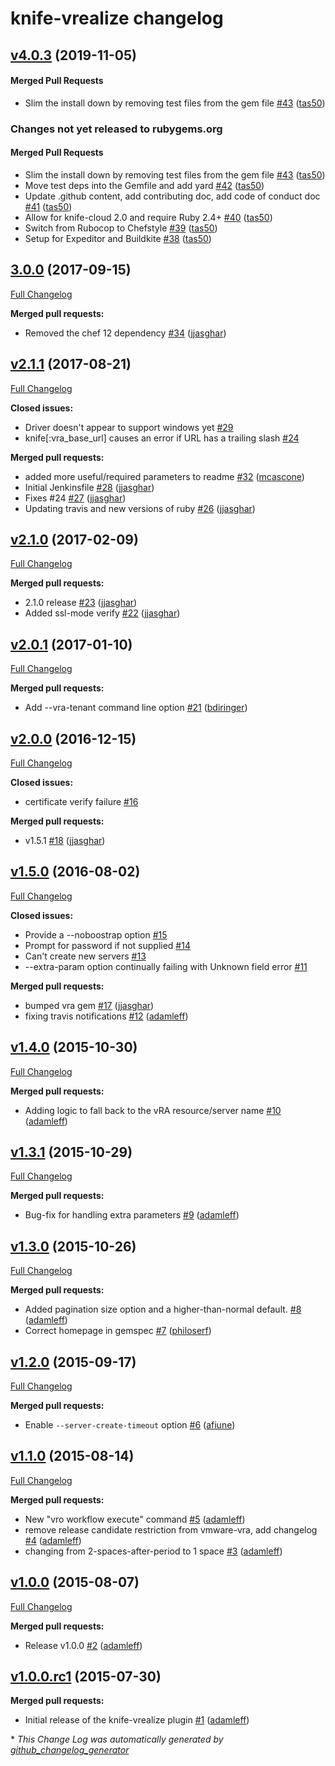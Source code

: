 # knife-vrealize changelog

<!-- latest_release 4.0.3 -->
## [v4.0.3](https://github.com/chef/knife-vrealize/tree/v4.0.3) (2019-11-05)

#### Merged Pull Requests
- Slim the install down by removing test files from the gem file [#43](https://github.com/chef/knife-vrealize/pull/43) ([tas50](https://github.com/tas50))
<!-- latest_release -->

<!-- release_rollup since=3.0.0 -->
### Changes not yet released to rubygems.org

#### Merged Pull Requests
- Slim the install down by removing test files from the gem file [#43](https://github.com/chef/knife-vrealize/pull/43) ([tas50](https://github.com/tas50)) <!-- 4.0.3 -->
- Move test deps into the Gemfile and add yard [#42](https://github.com/chef/knife-vrealize/pull/42) ([tas50](https://github.com/tas50)) <!-- 4.0.2 -->
- Update .github content, add contributing doc, add code of conduct doc [#41](https://github.com/chef-partners/knife-vrealize/pull/41) ([tas50](https://github.com/tas50)) <!-- 4.0.1 -->
- Allow for knife-cloud 2.0 and require Ruby 2.4+ [#40](https://github.com/chef-partners/knife-vrealize/pull/40) ([tas50](https://github.com/tas50)) <!-- 4.0.0 -->
- Switch from Rubocop to Chefstyle [#39](https://github.com/chef-partners/knife-vrealize/pull/39) ([tas50](https://github.com/tas50)) <!-- 3.0.2 -->
- Setup for Expeditor and Buildkite [#38](https://github.com/chef-partners/knife-vrealize/pull/38) ([tas50](https://github.com/tas50)) <!-- 3.0.1 -->
<!-- release_rollup -->

<!-- latest_stable_release -->
## [3.0.0](https://github.com/chef-partners/knife-vrealize/tree/3.0.0) (2017-09-15)
[Full Changelog](https://github.com/chef-partners/knife-vrealize/compare/v2.1.1...3.0.0)

**Merged pull requests:**

- Removed the chef 12 dependency [\#34](https://github.com/chef-partners/knife-vrealize/pull/34) ([jjasghar](https://github.com/jjasghar))
<!-- latest_stable_release -->

## [v2.1.1](https://github.com/chef-partners/knife-vrealize/tree/v2.1.1) (2017-08-21)
[Full Changelog](https://github.com/chef-partners/knife-vrealize/compare/v2.1.0...v2.1.1)

**Closed issues:**

- Driver doesn't appear to support windows yet [\#29](https://github.com/chef-partners/knife-vrealize/issues/29)
- knife\[:vra\_base\_url\] causes an error if URL has a trailing slash [\#24](https://github.com/chef-partners/knife-vrealize/issues/24)

**Merged pull requests:**

- added more useful/required parameters to readme [\#32](https://github.com/chef-partners/knife-vrealize/pull/32) ([mcascone](https://github.com/mcascone))
- Initial Jenkinsfile [\#28](https://github.com/chef-partners/knife-vrealize/pull/28) ([jjasghar](https://github.com/jjasghar))
- Fixes \#24 [\#27](https://github.com/chef-partners/knife-vrealize/pull/27) ([jjasghar](https://github.com/jjasghar))
- Updating travis and new versions of ruby [\#26](https://github.com/chef-partners/knife-vrealize/pull/26) ([jjasghar](https://github.com/jjasghar))

## [v2.1.0](https://github.com/chef-partners/knife-vrealize/tree/v2.1.0) (2017-02-09)
[Full Changelog](https://github.com/chef-partners/knife-vrealize/compare/v2.0.1...v2.1.0)

**Merged pull requests:**

- 2.1.0 release [\#23](https://github.com/chef-partners/knife-vrealize/pull/23) ([jjasghar](https://github.com/jjasghar))
- Added ssl-mode verify [\#22](https://github.com/chef-partners/knife-vrealize/pull/22) ([jjasghar](https://github.com/jjasghar))

## [v2.0.1](https://github.com/chef-partners/knife-vrealize/tree/v2.0.1) (2017-01-10)
[Full Changelog](https://github.com/chef-partners/knife-vrealize/compare/v2.0.0...v2.0.1)

**Merged pull requests:**

- Add --vra-tenant command line option [\#21](https://github.com/chef-partners/knife-vrealize/pull/21) ([bdiringer](https://github.com/bdiringer))

## [v2.0.0](https://github.com/chef-partners/knife-vrealize/tree/v2.0.0) (2016-12-15)
[Full Changelog](https://github.com/chef-partners/knife-vrealize/compare/v1.5.0...v2.0.0)

**Closed issues:**

- certificate verify failure [\#16](https://github.com/chef-partners/knife-vrealize/issues/16)

**Merged pull requests:**

- v1.5.1 [\#18](https://github.com/chef-partners/knife-vrealize/pull/18) ([jjasghar](https://github.com/jjasghar))

## [v1.5.0](https://github.com/chef-partners/knife-vrealize/tree/v1.5.0) (2016-08-02)
[Full Changelog](https://github.com/chef-partners/knife-vrealize/compare/v1.4.0...v1.5.0)

**Closed issues:**

- Provide a --noboostrap option [\#15](https://github.com/chef-partners/knife-vrealize/issues/15)
- Prompt for password if not supplied [\#14](https://github.com/chef-partners/knife-vrealize/issues/14)
- Can't create new servers [\#13](https://github.com/chef-partners/knife-vrealize/issues/13)
- --extra-param option continually failing with Unknown field error [\#11](https://github.com/chef-partners/knife-vrealize/issues/11)

**Merged pull requests:**

- bumped vra gem [\#17](https://github.com/chef-partners/knife-vrealize/pull/17) ([jjasghar](https://github.com/jjasghar))
- fixing travis notifications [\#12](https://github.com/chef-partners/knife-vrealize/pull/12) ([adamleff](https://github.com/adamleff))

## [v1.4.0](https://github.com/chef-partners/knife-vrealize/tree/v1.4.0) (2015-10-30)
[Full Changelog](https://github.com/chef-partners/knife-vrealize/compare/v1.3.1...v1.4.0)

**Merged pull requests:**

- Adding logic to fall back to the vRA resource/server name [\#10](https://github.com/chef-partners/knife-vrealize/pull/10) ([adamleff](https://github.com/adamleff))

## [v1.3.1](https://github.com/chef-partners/knife-vrealize/tree/v1.3.1) (2015-10-29)
[Full Changelog](https://github.com/chef-partners/knife-vrealize/compare/v1.3.0...v1.3.1)

**Merged pull requests:**

- Bug-fix for handling extra parameters [\#9](https://github.com/chef-partners/knife-vrealize/pull/9) ([adamleff](https://github.com/adamleff))

## [v1.3.0](https://github.com/chef-partners/knife-vrealize/tree/v1.3.0) (2015-10-26)
[Full Changelog](https://github.com/chef-partners/knife-vrealize/compare/v1.2.0...v1.3.0)

**Merged pull requests:**

- Added pagination size option and a higher-than-normal default. [\#8](https://github.com/chef-partners/knife-vrealize/pull/8) ([adamleff](https://github.com/adamleff))
- Correct homepage in gemspec [\#7](https://github.com/chef-partners/knife-vrealize/pull/7) ([philoserf](https://github.com/philoserf))

## [v1.2.0](https://github.com/chef-partners/knife-vrealize/tree/v1.2.0) (2015-09-17)
[Full Changelog](https://github.com/chef-partners/knife-vrealize/compare/v1.1.0...v1.2.0)

**Merged pull requests:**

- Enable `--server-create-timeout` option [\#6](https://github.com/chef-partners/knife-vrealize/pull/6) ([afiune](https://github.com/afiune))

## [v1.1.0](https://github.com/chef-partners/knife-vrealize/tree/v1.1.0) (2015-08-14)
[Full Changelog](https://github.com/chef-partners/knife-vrealize/compare/v1.0.0...v1.1.0)

**Merged pull requests:**

- New "vro workflow execute" command [\#5](https://github.com/chef-partners/knife-vrealize/pull/5) ([adamleff](https://github.com/adamleff))
- remove release candidate restriction from vmware-vra, add changelog [\#4](https://github.com/chef-partners/knife-vrealize/pull/4) ([adamleff](https://github.com/adamleff))
- changing from 2-spaces-after-period to 1 space [\#3](https://github.com/chef-partners/knife-vrealize/pull/3) ([adamleff](https://github.com/adamleff))

## [v1.0.0](https://github.com/chef-partners/knife-vrealize/tree/v1.0.0) (2015-08-07)
[Full Changelog](https://github.com/chef-partners/knife-vrealize/compare/v1.0.0.rc1...v1.0.0)

**Merged pull requests:**

- Release v1.0.0 [\#2](https://github.com/chef-partners/knife-vrealize/pull/2) ([adamleff](https://github.com/adamleff))

## [v1.0.0.rc1](https://github.com/chef-partners/knife-vrealize/tree/v1.0.0.rc1) (2015-07-30)
**Merged pull requests:**

- Initial release of the knife-vrealize plugin [\#1](https://github.com/chef-partners/knife-vrealize/pull/1) ([adamleff](https://github.com/adamleff))



\* *This Change Log was automatically generated by [github_changelog_generator](https://github.com/skywinder/Github-Changelog-Generator)*